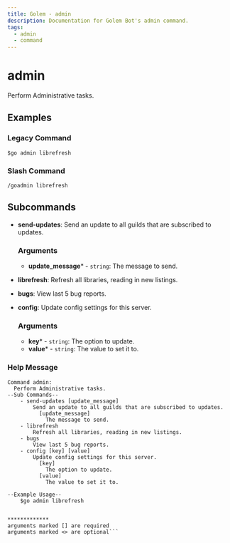 ```yaml
---
title: Golem - admin
description: Documentation for Golem Bot's admin command.
tags:
  - admin
  - command
---
```


# admin 

Perform Administrative tasks.

## Examples

### Legacy Command

```
$go admin librefresh
```

### Slash Command

```
/goadmin librefresh
```



## Subcommands
- **send-updates**: Send an update to all guilds that are subscribed to updates.
	### Arguments
	- **update_message*** - `string`: The message to send.

- **librefresh**: Refresh all libraries, reading in new listings.

- **bugs**: View last 5 bug reports.

- **config**: Update config settings for this server.
	### Arguments
	- **key*** - `string`: The option to update.
	- **value*** - `string`: The value to set it to.



### Help Message
```
Command admin:
  Perform Administrative tasks.  
--Sub Commands--
    - send-updates [update_message]
        Send an update to all guilds that are subscribed to updates.
          [update_message]
            The message to send.
    - librefresh
        Refresh all libraries, reading in new listings.
    - bugs
        View last 5 bug reports.
    - config [key] [value]
        Update config settings for this server.
          [key]
            The option to update.
          [value]
            The value to set it to.
  
--Example Usage--
    $go admin librefresh


*************
arguments marked [] are required
arguments marked <> are optional```

